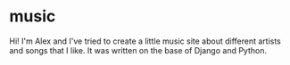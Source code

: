 # music
Hi! I'm Alex and I've tried to create a little music site about different artists and songs that I like. It was written on the base of Django and Python.
